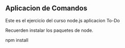 ## Aplicacion de Comandos

Este es el ejercicio  del curso node.js aplicacion To-Do

Recuerden instalar los paquetes de node.

npm install
